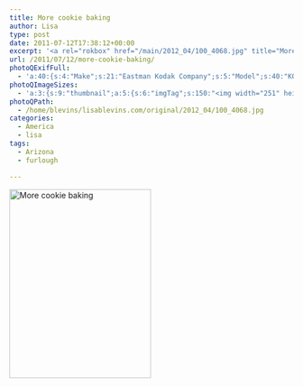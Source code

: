 ```yaml
---
title: More cookie baking
author: Lisa
type: post
date: 2011-07-12T17:38:12+00:00
excerpt: '<a rel="rokbox" href="/main/2012_04/100_4068.jpg" title="More cookie baking"><img width="251" height="335" alt="More cookie baking" src="/thumbnail/2012_04/100_4068.jpg" class="photoQexcerpt photoQLinkImg" /></a>'
url: /2011/07/12/more-cookie-baking/
photoQExifFull:
  - 'a:40:{s:4:"Make";s:21:"Eastman Kodak Company";s:5:"Model";s:40:"KODAK EASYSHARE C813 ZOOM DIGITAL CAMERA";s:11:"Orientation";s:17:"1: Normal (0 deg)";s:11:"xResolution";s:3:"480";s:11:"yResolution";s:3:"480";s:14:"ResolutionUnit";s:4:"Inch";s:8:"Software";s:15:"QuickTime 7.6.6";s:8:"DateTime";s:19:"2011:07:12 21:43:16";s:12:"HostComputer";s:15:"Mac OS X 10.6.7";s:12:"ExposureTime";s:8:"1/64 sec";s:7:"FNumber";s:5:"f/2.7";s:15:"ExposureProgram";s:7:"Program";s:15:"ISOSpeedRatings";s:3:"200";s:11:"ExifVersion";s:11:"version 2.2";s:16:"DateTimeOriginal";s:19:"2011:07:12 18:38:12";s:17:"DateTimedigitized";s:19:"2011:07:12 18:38:12";s:17:"ShutterSpeedValue";s:8:"1/63 sec";s:13:"ApertureValue";s:5:"f/2.7";s:17:"ExposureBiasValue";s:4:"0 EV";s:16:"MaxApertureValue";s:5:"f/2.7";s:12:"MeteringMode";s:13:"Multi-Segment";s:11:"LightSource";s:15:"Unknown or Auto";s:5:"Flash";s:16:"Flash, Auto-Mode";s:11:"FocalLength";s:4:"6 mm";s:15:"FlashPixVersion";s:9:"version 1";s:10:"ColorSpace";s:4:"sRGB";s:14:"ExifImageWidth";s:11:"3296 pixels";s:15:"ExifImageHeight";s:11:"2472 pixels";s:13:"ExposureIndex";s:3:"200";s:13:"SensingMethod";s:35:"Unknown: One Chip Color Area Sensor";s:10:"FileSource";s:20:"Digital Still Camera";s:9:"SceneType";s:21:"Directly Photographed";s:12:"ExposureMode";s:1:"0";s:12:"WhiteBalance";s:1:"0";s:16:"DigitalZoomRatio";s:1:"0";s:16:"SceneCaptureMode";s:1:"0";s:8:"Contrast";s:1:"0";s:10:"Saturation";s:1:"0";s:9:"Sharpness";s:1:"0";s:20:"FocalLength35mmEquiv";s:0:"";}'
photoQImageSizes:
  - 'a:3:{s:9:"thumbnail";a:5:{s:6:"imgTag";s:150:"<img width="251" height="335" alt="More cookie baking" src="/thumbnail/2012_04/100_4068.jpg" class="PhotoQImg" />";s:6:"imgUrl";s:68:"/thumbnail/2012_04/100_4068.jpg";s:7:"imgPath";s:71:"/home/blevins/lisablevins.com/thumbnail/2012_04/100_4068.jpg";s:8:"imgWidth";s:3:"251";s:9:"imgHeight";s:3:"335";}s:4:"main";a:5:{s:6:"imgTag";s:145:"<img width="394" height="525" alt="More cookie baking" src="/main/2012_04/100_4068.jpg" class="PhotoQImg" />";s:6:"imgUrl";s:63:"/main/2012_04/100_4068.jpg";s:7:"imgPath";s:66:"/home/blevins/lisablevins.com/main/2012_04/100_4068.jpg";s:8:"imgWidth";s:3:"394";s:9:"imgHeight";s:3:"525";}s:8:"original";a:5:{s:6:"imgTag";s:151:"<img width="2472" height="3296" alt="More cookie baking" src="/original/2012_04/100_4068.jpg" class="PhotoQImg" />";s:6:"imgUrl";s:67:"/original/2012_04/100_4068.jpg";s:7:"imgPath";s:70:"/home/blevins/lisablevins.com/original/2012_04/100_4068.jpg";s:8:"imgWidth";s:4:"2472";s:9:"imgHeight";s:4:"3296";}}'
photoQPath:
  - /home/blevins/lisablevins.com/original/2012_04/100_4068.jpg
categories:
  - America
  - lisa
tags:
  - Arizona
  - furlough

---
```

<a rel="lightbox" href="/main/2012_04/100_4068.jpg" title="More cookie baking"><img width="251" height="335" alt="More cookie baking" src="/thumbnail/2012_04/100_4068.jpg" class="photoQcontent photoQLinkImg" /></a>

<div class="photoQDescr">
</div>